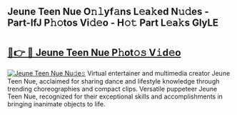## Jeune Teen Nue O𝚗𝚕yf𝚊ns L𝚎a𝚔ed N𝚞𝚍es - Part-IfJ P𝚑𝚘tos Vi𝚍𝚎o - H𝚘𝚝 Part L𝚎a𝚔s GlyLE

# <h2><a href="http://kff7wzg.oniu.top/?m=Jeune+Teen+Nue">🔗👉 🔴 Jeune Teen Nue P𝚑ot𝚘𝚜 V𝚒d𝚎o</a></h2>

[![Jeune Teen Nue Nu𝚍e𝚜](https://i.imgur.com/0qMVB7G.gif)](http://kff7wzg.oniu.top/?m=Jeune+Teen+Nue)
Virtual entertainer and multimedia creator Jeune Teen Nue, acclaimed for sharing dance and lifestyle knowledge through trending choreographies and compact clips. Versatile puppeteer Jeune Teen Nue, recognized for their exceptional skills and accomplishments in bringing inanimate objects to life.  
